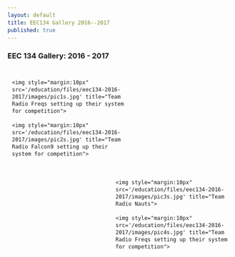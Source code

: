 ```yaml
---
layout: default
title: EEC134 Gallery 2016--2017
published: true
---
```


### EEC 134 Gallery: 2016 - 2017

<div style="float:left; margin:0px 0 0px 0; padding: 10px 10px 10px 10px; width:50%;">

	<img style="margin:10px" src='/education/files/eec134-2016-2017/images/pic1s.jpg' title="Team Radio Freqs setting up their system for competition">

	<img style="margin:10px" src='/education/files/eec134-2016-2017/images/pic2s.jpg' title="Team Radio Falcon9 setting up their system for competition">

</div>

<div style="float:right; margin:0px 0 10px 0; padding: 10px 10px 10px 10px; width:50%;">

	<img style="margin:10px" src='/education/files/eec134-2016-2017/images/pic3s.jpg' title="Team Radio Nauts">

	<img style="margin:10px" src='/education/files/eec134-2016-2017/images/pic4s.jpg' title="Team Radio Freqs setting up their system for competition">

</div>


